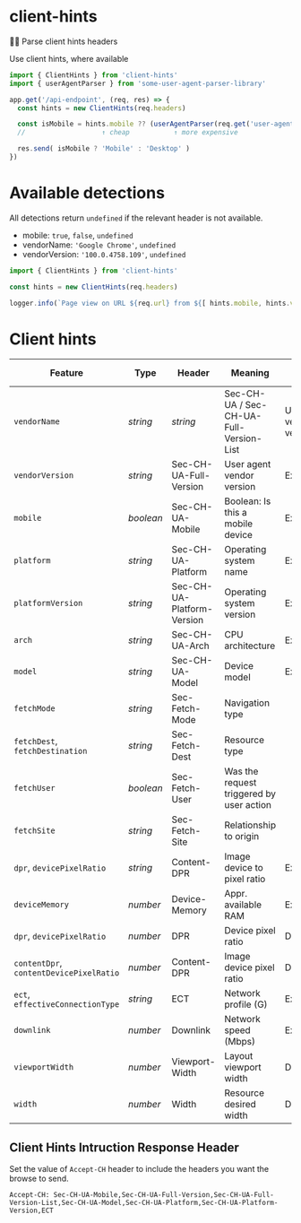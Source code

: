 # client-hints
🕵️‍♂️ Parse client hints headers

Use client hints, where available

```js
import { ClientHints } from 'client-hints'
import { userAgentParser } from 'some-user-agent-parser-library'

app.get('/api-endpoint', (req, res) => {
  const hints = new ClientHints(req.headers)

  const isMobile = hints.mobile ?? (userAgentParser(req.get('user-agent')).device?.type === 'mobile')
  //                   ↑ cheap           ↑ more expensive

  res.send( isMobile ? 'Mobile' : 'Desktop' )
})
```

# Available detections
All detections return `undefined` if the relevant header is not available.

- mobile: `true`, `false`, `undefined`
- vendorName: `'Google Chrome'`, `undefined`
- vendorVersion: `'100.0.4758.109'`, `undefined`

```js
import { ClientHints } from 'client-hints'

const hints = new ClientHints(req.headers)

logger.info(`Page view on URL ${req.url} from ${[ hints.mobile, hints.vendorName, hints.vendorVersion ].join(' ')}`)
```

# Client hints

| Feature | Type | Header | Meaning | Adoption level
| - | - | - | - | -
| `vendorName` | _string_ | _string_ | Sec-CH-UA / Sec-CH-UA-Full-Version-List | User Agent vendor version list | Experimental
| `vendorVersion` | _string_ | Sec-CH-UA-Full-Version | User agent vendor version | Experimental
| `mobile` | _boolean_ | Sec-CH-UA-Mobile | Boolean: Is this a mobile device | Experimental
| `platform` | _string_ | Sec-CH-UA-Platform | Operating system name | Experimental
| `platformVersion` | _string_ | Sec-CH-UA-Platform-Version | Operating system version | Experimental
| `arch` | _string_ | Sec-CH-UA-Arch | CPU architecture | Experimental
| `model` | _string_ | Sec-CH-UA-Model | Device model | Experimental
| `fetchMode` | _string_ | Sec-Fetch-Mode | Navigation type |
| `fetchDest`, `fetchDestination` | _string_ | Sec-Fetch-Dest | Resource type |
| `fetchUser` | _boolean_ | Sec-Fetch-User | Was the request triggered by user action |
| `fetchSite` | _string_ | Sec-Fetch-Site | Relationship to origin |
| `dpr`, `devicePixelRatio` | _string_ | Content-DPR | Image device to pixel ratio | Experimental
| `deviceMemory` | _number_ | Device-Memory |  Appr. available RAM | Experimental
| `dpr`, `devicePixelRatio` | _number_ | DPR | Device pixel ratio | Deprecated
| `contentDpr`, `contentDevicePixelRatio` | _number_ | Content-DPR | Image device pixel ratio | Deprecated
| `ect`, `effectiveConnectionType` | _string_ | ECT | Network profile (G) | Experimental
| `downlink` | _number_ | Downlink | Network speed (Mbps) | Experimental
| `viewportWidth` | _number_ | Viewport-Width | Layout viewport width | Deprecated
| `width` | _number_ | Width | Resource desired width | Deprecated

## Client Hints Intruction Response Header
Set the value of `Accept-CH` header to include the headers you want the browse to send.
```
Accept-CH: Sec-CH-UA-Mobile,Sec-CH-UA-Full-Version,Sec-CH-UA-Full-Version-List,Sec-CH-UA-Model,Sec-CH-UA-Platform,Sec-CH-UA-Platform-Version,ECT
```

